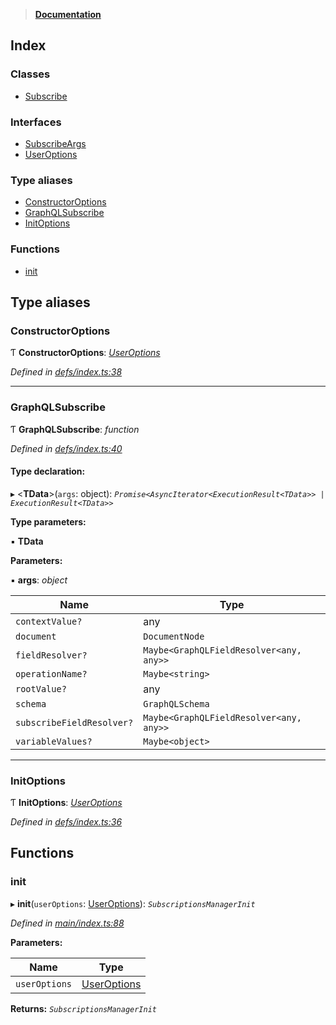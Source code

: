 > **[Documentation](README.md)**

## Index

### Classes

* [Subscribe](classes/subscribe.md)

### Interfaces

* [SubscribeArgs](interfaces/subscribeargs.md)
* [UserOptions](interfaces/useroptions.md)

### Type aliases

* [ConstructorOptions](README.md#constructoroptions)
* [GraphQLSubscribe](README.md#graphqlsubscribe)
* [InitOptions](README.md#initoptions)

### Functions

* [init](README.md#init)

## Type aliases

###  ConstructorOptions

Ƭ **ConstructorOptions**: *[UserOptions](interfaces/useroptions.md)*

*Defined in [defs/index.ts:38](https://github.com/badbatch/graphql-box/blob/43ddea2/packages/subscribe/src/defs/index.ts#L38)*

___

###  GraphQLSubscribe

Ƭ **GraphQLSubscribe**: *function*

*Defined in [defs/index.ts:40](https://github.com/badbatch/graphql-box/blob/43ddea2/packages/subscribe/src/defs/index.ts#L40)*

#### Type declaration:

▸ <**TData**>(`args`: object): *`Promise<AsyncIterator<ExecutionResult<TData>> | ExecutionResult<TData>>`*

**Type parameters:**

▪ **TData**

**Parameters:**

▪ **args**: *object*

Name | Type |
------ | ------ |
`contextValue?` | any |
`document` | `DocumentNode` |
`fieldResolver?` | `Maybe<GraphQLFieldResolver<any, any>>` |
`operationName?` | `Maybe<string>` |
`rootValue?` | any |
`schema` | `GraphQLSchema` |
`subscribeFieldResolver?` | `Maybe<GraphQLFieldResolver<any, any>>` |
`variableValues?` | `Maybe<object>` |

___

###  InitOptions

Ƭ **InitOptions**: *[UserOptions](interfaces/useroptions.md)*

*Defined in [defs/index.ts:36](https://github.com/badbatch/graphql-box/blob/43ddea2/packages/subscribe/src/defs/index.ts#L36)*

## Functions

###  init

▸ **init**(`userOptions`: [UserOptions](interfaces/useroptions.md)): *`SubscriptionsManagerInit`*

*Defined in [main/index.ts:88](https://github.com/badbatch/graphql-box/blob/43ddea2/packages/subscribe/src/main/index.ts#L88)*

**Parameters:**

Name | Type |
------ | ------ |
`userOptions` | [UserOptions](interfaces/useroptions.md) |

**Returns:** *`SubscriptionsManagerInit`*